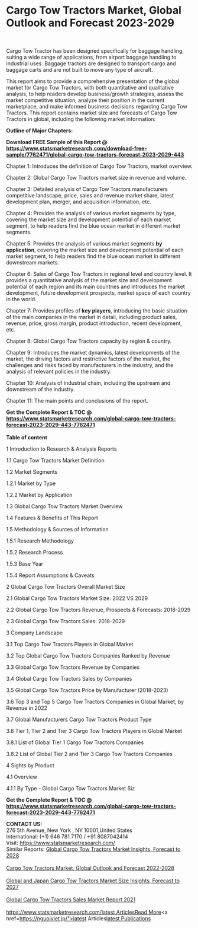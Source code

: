 <h1>Cargo Tow Tractors Market, Global Outlook and Forecast 2023-2029</h1><br/><p>Cargo Tow Tractor has been designed specifically for baggage handling, suiting a wide range of applications, from airport baggage handling to industrial uses. Baggage tractors are designed to transport cargo and baggage carts and are not built to move any type of aircraft.</p><p>This report aims to provide a comprehensive presentation of the global market for Cargo Tow Tractors, with both quantitative and qualitative analysis, to help readers develop business/growth strategies, assess the market competitive situation, analyze their position in the current marketplace, and make informed business decisions regarding Cargo Tow Tractors. This report contains market size and forecasts of Cargo Tow Tractors in global, including the following market information:</p><p><strong>Outline of Major Chapters:</strong></p><p><strong>Download FREE Sample of this Report @ <a href="https://www.statsmarketresearch.com/download-free-sample/7762471/global-cargo-tow-tractors-forecast-2023-2029-443">https://www.statsmarketresearch.com/download-free-sample/7762471/global-cargo-tow-tractors-forecast-2023-2029-443</a></strong></p><p>Chapter 1: Introduces the definition of Cargo Tow Tractors, market overview.</p><p>Chapter 2: Global Cargo Tow Tractors market size in revenue and volume.</p><p>Chapter 3: Detailed analysis of Cargo Tow Tractors manufacturers competitive landscape, price, sales and revenue market share, latest development plan, merger, and acquisition information, etc.</p><p>Chapter 4: Provides the analysis of various market segments by type, covering the market size and development potential of each market segment, to help readers find the blue ocean market in different market segments.</p><p>Chapter 5: Provides the analysis of various market segments <strong>by application</strong>, covering the market size and development potential of each market segment, to help readers find the blue ocean market in different downstream markets.</p><p>Chapter 6: Sales of Cargo Tow Tractors in regional level and country level. It provides a quantitative analysis of the market size and development potential of each region and its main countries and introduces the market development, future development prospects, market space of each country in the world.</p><p>Chapter 7: Provides profiles of <strong>key players</strong>, introducing the basic situation of the main companies in the market in detail, including product sales, revenue, price, gross margin, product introduction, recent development, etc.</p><p>Chapter 8: Global Cargo Tow Tractors capacity by region & country.</p><p>Chapter 9: Introduces the market dynamics, latest developments of the market, the driving factors and restrictive factors of the market, the challenges and risks faced by manufacturers in the industry, and the analysis of relevant policies in the industry.</p><p>Chapter 10: Analysis of industrial chain, including the upstream and downstream of the industry.</p><p>Chapter 11: The main points and conclusions of the report.</p><div><b>Get the Complete Report & TOC @ <a href="https://www.statsmarketresearch.com/global-cargo-tow-tractors-forecast-2023-2029-443-7762471">https://www.statsmarketresearch.com/global-cargo-tow-tractors-forecast-2023-2029-443-7762471</a></b></div><br><b>Table of content</b><p>1 Introduction to Research & Analysis Reports<br />
 
  1.1 Cargo Tow Tractors Market Definition<br />
 
  1.2 Market Segments<br />
 
  1.2.1 Market by Type<br />
 
  1.2.2 Market by Application<br />
 
  1.3 Global Cargo Tow Tractors Market Overview<br />
 
  1.4 Features & Benefits of This Report<br />
 
  1.5 Methodology & Sources of Information<br />
 
  1.5.1 Research Methodology<br />
 
  1.5.2 Research Process<br />
 
  1.5.3 Base Year<br />
 
  1.5.4 Report Assumptions & Caveats<br />
 
 2 Global Cargo Tow Tractors Overall Market Size<br />
 
  2.1 Global Cargo Tow Tractors Market Size: 2022 VS 2029<br />
 
  2.2 Global Cargo Tow Tractors Revenue, Prospects & Forecasts: 2018-2029<br />
 
  2.3 Global Cargo Tow Tractors Sales: 2018-2029<br />
 
 3 Company Landscape<br />
 
  3.1 Top Cargo Tow Tractors Players in Global Market<br />
 
  3.2 Top Global Cargo Tow Tractors Companies Ranked by Revenue<br />
 
  3.3 Global Cargo Tow Tractors Revenue by Companies<br />
 
  3.4 Global Cargo Tow Tractors Sales by Companies<br />
 
  3.5 Global Cargo Tow Tractors Price by Manufacturer (2018-2023)<br />
 
  3.6 Top 3 and Top 5 Cargo Tow Tractors Companies in Global Market, by Revenue in 2022<br />
 
  3.7 Global Manufacturers Cargo Tow Tractors Product Type<br />
 
  3.8 Tier 1, Tier 2 and Tier 3 Cargo Tow Tractors Players in Global Market<br />
 
  3.8.1 List of Global Tier 1 Cargo Tow Tractors Companies<br />
 
  3.8.2 List of Global Tier 2 and Tier 3 Cargo Tow Tractors Companies<br />
 
 4 Sights by Product<br />
 
  4.1 Overview<br />
 
  4.1.1 By Type - Global Cargo Tow Tractors Market Siz<br><div><b>Get the Complete Report & TOC @ <a href="https://www.statsmarketresearch.com/global-cargo-tow-tractors-forecast-2023-2029-443-7762471">https://www.statsmarketresearch.com/global-cargo-tow-tractors-forecast-2023-2029-443-7762471</a></b></div></p> <b>CONTACT US:</b><br>276 5th Avenue, New York , NY 10001,United States<br>International: (+1) 646 781 7170 / +91 8087042414<br>Visit: <a href="https://www.statsmarketresearch.com/">https://www.statsmarketresearch.com/</a><br>Similar Reports: <a href="https://www.statsmarketresearch.com/global-cargo-tow-tractors-forecast-2023-2029-443-7762471">Global Cargo Tow Tractors Market Insights, Forecast to 2028</a><br/><br/><a href="https://www.statsmarketresearch.com/global-cargo-tow-tractors-forecast-2023-2029-443-7762471">Cargo Tow Tractors Market, Global Outlook and Forecast 2022-2028</a><br/><br/><a href="https://www.statsmarketresearch.com/global-cargo-tow-tractors-forecast-2023-2029-443-7762471">Global and Japan Cargo Tow Tractors Market Size Insights, Forecast to 2027</a><br/><br/><a href="https://www.statsmarketresearch.com/global-cargo-tow-tractors-forecast-2023-2029-443-7762471">Global Cargo Tow Tractors Sales Market Report 2021</a><br/><br/><a href="https://gyeongbokgung.com">https://www.statsmarketresearch.com/</a><a href="https://hallyeomaritime.com">latest Articles</a><a href="https://jingwansa.com">Read More</a><a href=https://nguoiviet.jp/">latest Articles</a><a href="https://www.intelmarketresearch.com/">latest Publications</a>
